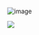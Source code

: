 #
![image](https://github.com/GuilhermeNobrega/Senado/assets/100214869/a2982a1e-1e5a-48b2-ac2e-861d744151ca)

[![](https://img.shields.io/badge/Site-Docker-blue.svg)](https://learndocker.online/courses/)
